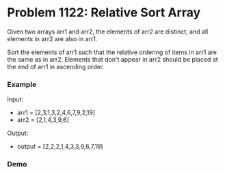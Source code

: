 # Problem 1122: Relative Sort Array

Given two arrays arr1 and arr2, the elements of arr2 are distinct, and all elements in arr2 are also in arr1.

Sort the elements of arr1 such that the relative ordering of items in arr1 are the same as in arr2.  Elements that don't appear in arr2 should be placed at the end of arr1 in ascending order.

### Example

Input:
- arr1 = [2,3,1,3,2,4,6,7,9,2,19]
- arr2 = [2,1,4,3,9,6]

Output:
- output = [2,2,2,1,4,3,3,9,6,7,19]

### Demo
